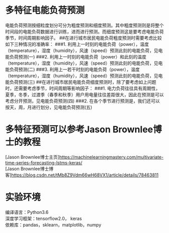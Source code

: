 # 多特征电能负荷预测
电能负荷预测按细粒度划分可分为粗度预测和细度预测。其中粗度预测则是将整个时间段的电能负荷数据进行训练，进而进行预测。而细度预测这是要考虑电能负荷季节，时间周期影响因子。
##在进行城市居民电能负荷粗度预测时需要考虑比较如下三种情况的准确率：
###1.	利用上一时刻的电能负荷（power），温度（temperature），湿度（humidity），风速（speed）预测此刻的电能负荷，见电能负荷预测(一)
###2.	利用上一时刻的电能负荷（power）和此刻的温度（temperature），湿度（humidity），风速（speed）预测此刻的电能负荷，见电能负荷预测(二)
###3.	利用上一若干时刻的电能负荷（power），温度（temperature），湿度（humidity），风速（speed）预测此刻的电能负荷，见电能负荷预测(三)
##在进行城市居民电能负荷细度预测时，除了要考虑如上问题时，还需要考虑季节，时间周期等影响因子：
###1.	电力负荷往往具有周期性，夏季，冬季，过渡季（春季和秋季）用户用电量往往差距很大，因此在预测是可以考虑分开预测，见电能负荷预测(四)
###2.	在各个季节进行预测是，我们还可以按天，周，月进行划分，见电能负荷预测(五)
# 多特征预测可以参考Jason Brownlee博士的教程
[Jason Brownlee博士主页]<https://machinelearningmastery.com/multivariate-time-series-forecasting-lstms-keras/>  
[Jason Brownlee博士博客]<https://blog.csdn.net/tMb8Z9Vdm66wH68VX1/article/details/78463811> 
# 实验环境
编译语言：Python3.6  
深度学习框架：tensorflow2.0， keras  
依赖库：pandas，sklearn，matplotlib，numpy